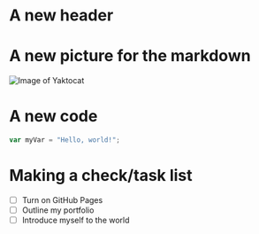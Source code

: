 # A new header

# A new picture for the markdown
![Image of Yaktocat](https://octodex.github.com/images/yaktocat.png)

# A new code
``` javascript
var myVar = "Hello, world!";
```

# Making a check/task list
- [ ] Turn on GitHub Pages
- [ ] Outline my portfolio
- [ ] Introduce myself to the world
